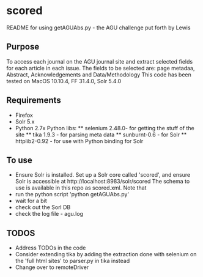 # scored
README for using getAGUAbs.py - the AGU challenge put forth by Lewis

## Purpose
To access each journal on the AGU journal site and extract selected fields for each article in each issue. 
The fields to be selected are: page metadaa, Abstract, Acknowledgements and Data/Methodology
This code has been tested on MacOS 10.10.4, FF 31.4.0, Solr 5.4.0

## Requirements
* Firefox
* Solr 5.x 
* Python 2.7x
Python libs:
** selenium 2.48.0- for getting the stuff of the site
** tika 1.9.3 - for parsing meta data
** sunburnt-0.6 - for Solr 
** httplib2-0.92 - for use with Python binding for Solr

## To use
* Ensure Solr is installed. Set up a Solr core called 'scored', and ensure Solr is accessible at http://localhost:8983/solr/scored
The schema to use is available in this repo as scored.xml. Note that
* run the python script 'python getAGUAbs.py'
* wait for a bit
* check out the Sorl DB
* check the log file - agu.log


## TODOS
* Address TODOs in the code
* Consider extending tika by adding the extraction done with selenium on the 'full html sites' to parser.py in tika instead 
* Change over to remoteDriver
